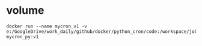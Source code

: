 # volume
 ```docker
docker run --name mycron_v1 -v e:/GoogleDrive/work_daily/github/docker/python_cron/code:/workspace/job/ mycron_py:v1
 ```